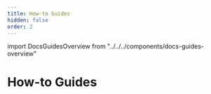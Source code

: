 ```yaml
---
title: How-to Guides
hidden: false
order: 2
---
```


import DocsGuidesOverview from "../../../components/docs-guides-overview"

# How-to Guides

<DocsGuidesOverview/>
